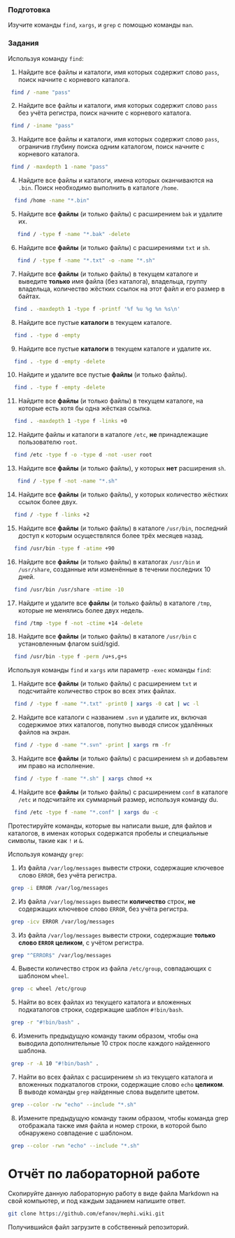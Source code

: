 ### Подготовка

Изучите команды `find`, `xargs`, и `grep` с помощью команды `man`.

### Задания

Используя команду `find`:

1. Найдите все файлы и каталоги, имя которых содержит слово `pass`, поиск начните с корневого каталога.
```sh
 find / -name "pass"
```
2. Найдите все файлы и каталоги, имя которых содержит слово `pass` без учёта регистра, поиск начните с корневого каталога.
```sh
 find / -iname "pass"
```
3. Найдите все файлы и каталоги, имя которых содержит слово `pass`, ограничив глубину поиска одним каталогом, поиск начните с корневого каталога.
```sh
 find / -maxdepth 1 -name "pass"
```
4. Найдите все файлы и каталоги, имена которых оканчиваются на `.bin`. Поиск необходимо выполнить в каталоге `/home`.
```sh
  find /home -name "*.bin"
```
5. Найдите все **файлы** (и только файлы) с расширением `bak` и удалите их.
```sh
   find / -type f -name "*.bak" -delete
```
6. Найдите все **файлы** (и только файлы) с расширениями `txt` и `sh`.
```sh
   find / -type f -name "*.txt" -o -name "*.sh"
```
7. Найдите все **файлы** (и только файлы) в текущем каталоге и выведите **только** имя файла (без каталога), владельца, группу владельца, количество жёстких ссылок на этот файл и его размер в байтах.
```sh
  find . -maxdepth 1 -type f -printf '%f %u %g %n %s\n'
```
8. Найдите все пустые **каталоги** в текущем каталоге.
```sh
  find . -type d -empty
```
9. Найдите все пустые **каталоги** в текущем каталоге и удалите их.
```sh
  find . -type d -empty -delete
```
10. Найдите и удалите все пустые **файлы** (и только файлы).
```sh
  find . -type f -empty -delete
```
11. Найдите все **файлы** (и только файлы) в текущем каталоге, на которые есть хотя бы одна жёсткая ссылка.
```sh
  find . -maxdepth 1 -type f -links +0
```
12. Найдите файлы и каталоги в каталоге `/etc`, **не** принадлежащие пользователю `root`.
```sh
  find /etc -type f -o -type d -not -user root
```
13. Найдите все **файлы** (и только файлы), у которых **нет** расширения `sh`.
```sh
   find / -type f -not -name "*.sh"
```
14. Найдите все **файлы** (и только файлы), у которых количество жёстких ссылок более двух.
```sh
  find / -type f -links +2
```
15. Найдите все **файлы** (и только файлы) в каталоге `/usr/bin`, последний доступ к которым осуществлялся более трёх месяцев назад.
```sh
  find /usr/bin -type f -atime +90
```
16. Найдите все **файлы** (и только файлы) в каталогах `/usr/bin` и `/usr/share`, созданные или изменённые в течении последних 10 дней.
```sh
  find /usr/bin /usr/share -mtime -10
```
17. Найдите и удалите все **файлы** (и только файлы) в каталоге `/tmp`, которые не менялись более двух недель.
```sh
  find /tmp -type f -not -ctime +14 -delete
```
18. Найдите все **файлы** (и только файлы) в каталоге `/usr/bin` с установленным флагом suid/sgid.
```sh
  find /usr/bin -type f -perm /u+s,g+s
```
Используя команды `find` и `xargs` или параметр `-exec` команды `find`:

1. Найдите все **файлы** (и только файлы) с расширением `txt` и подсчитайте количество строк во всех этих файлах.
```sh
  find / -type f -name "*.txt" -print0 | xargs -0 cat | wc -l
```
2. Найдите все каталоги с названием `.svn` и удалите их, включая содержимое этих каталогов, попутно выводя список удалённых файлов на экран.
```sh
  find / -type d -name "*.svn" -print | xargs rm -fr
```
3. Найдите все **файлы** (и только файлы) с расширением `sh` и добавьтем им право на исполнение.
```sh
  find / -type f -name "*.sh" | xargs chmod +x
```
4. Найдите все **файлы** (и только файлы) с расширением `conf` в каталоге `/etc` и подсчитайте их суммарный размер, используя команду du.
```sh
  find /etc -type f -name "*.conf" | xargs du -c
```
Протестируйте команды, которые вы написали выше, для файлов и каталогов, в именах которых содержатся пробелы и специальные символы, такие как `!` и `&`.


Используя команду `grep`:

1. Из файла `/var/log/messages` вывести строки, содержащие ключевое слово `ERROR`, без учёта регистра.
```sh
 grep -i ERROR /var/log/messages
```
2. Из файла `/var/log/messages` вывести **количество** строк, **не** содержащих ключевое слово `ERROR`, без учёта регистра.
```sh
 grep -icv ERROR /var/log/messages
```
3. Из файла `/var/log/messages` вывести строки, содержащие **только слово `ERROR` целиком**, с учётом регистра.
```sh
 grep "^ERROR$" /var/log/messages
```
4. Вывести количество строк из файла `/etc/group`, совпадающих с шаблоном `wheel`.
```sh
 grep -c wheel /etc/group
```
5. Найти во всех файлах из текущего каталога и вложенных подкаталогов строки, содержащие шаблон `#!bin/bash`.
```sh
 grep -r "#!bin/bash" .
```
6. Изменить предыдущую команду таким образом, чтобы она выводила дополнительные 10 строк после каждого найденного шаблона.
```sh
 grep -r -A 10 "#!bin/bash" .
```
7. Найти во всех файлах с расширением `sh` из текущего каталога и вложенных подкаталогов строки, содержащие слово `echo` **целиком**. В выводе команды `grep` найденные слова выделите цветом.
```sh
 grep --color -rw "echo" --include "*.sh"
```
8. Измените предыдущую команду таким образом, чтобы команда grep отображала также имя файла и номер строки, в которой было обнаружено совпадение с шаблоном.
```sh
 grep --color -rwn "echo" --include "*.sh"
```
# Отчёт по лабораторной работе

Скопируйте данную лабораторную работу в виде файла Markdown на свой компьютер, и под каждым заданием напишите ответ.

```sh
git clone https://github.com/efanov/mephi.wiki.git
```

Получившийся файл загрузите в собственный репозиторий.
